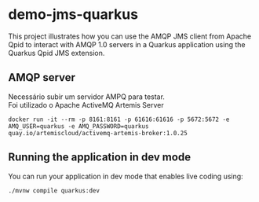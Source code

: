 # demo-jms-quarkus

This project illustrates how you can use the AMQP JMS client from Apache Qpid to interact with AMQP 1.0 servers in a Quarkus application using the Quarkus Qpid JMS extension.

## AMQP server
Necessário subir um servidor AMPQ para testar.<br>
Foi utilizado o Apache ActiveMQ Artemis Server
```shell script
docker run -it --rm -p 8161:8161 -p 61616:61616 -p 5672:5672 -e AMQ_USER=quarkus -e AMQ_PASSWORD=quarkus quay.io/artemiscloud/activemq-artemis-broker:1.0.25
```   

## Running the application in dev mode

You can run your application in dev mode that enables live coding using:
```shell script
./mvnw compile quarkus:dev
```
